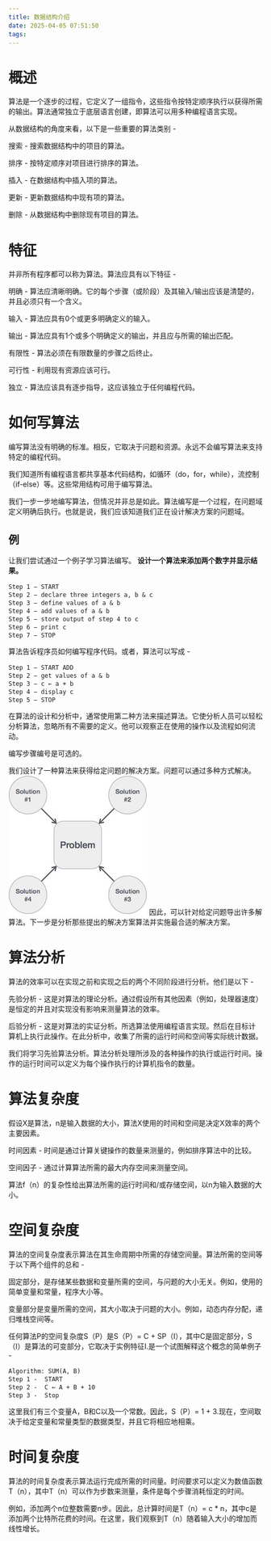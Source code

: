 ```yaml
---
title: 数据结构介绍
date: 2025-04-05 07:51:50
tags:
---
```



# 概述
算法是一个逐步的过程，它定义了一组指令，这些指令按特定顺序执行以获得所需的输出。算法通常独立于底层语言创建，即算法可以用多种编程语言实现。

从数据结构的角度来看，以下是一些重要的算法类别 -

搜索 - 搜索数据结构中的项目的算法。

排序 - 按特定顺序对项目进行排序的算法。

插入 - 在数据结构中插入项的算法。

更新 - 更新数据结构中现有项的算法。

删除 - 从数据结构中删除现有项目的算法。

# 特征
并非所有程序都可以称为算法。算法应具有以下特征 -

明确 - 算法应清晰明确。它的每个步骤（或阶段）及其输入/输出应该是清楚的，并且必须只有一个含义。

输入 - 算法应具有0个或更多明确定义的输入。

输出 - 算法应具有1个或多个明确定义的输出，并且应与所需的输出匹配。

有限性 - 算法必须在有限数量的步骤之后终止。

可行性 - 利用现有资源应该可行。

独立 - 算法应该具有逐步指导，这应该独立于任何编程代码。

# 如何写算法
编写算法没有明确的标准。相反，它取决于问题和资源。永远不会编写算法来支持特定的编程代码。

我们知道所有编程语言都共享基本代码结构，如循环（do，for，while），流控制（if-else）等。这些常用结构可用于编写算法。

我们一步一步地编写算法，但情况并非总是如此。算法编写是一个过程，在问题域定义明确后执行。也就是说，我们应该知道我们正在设计解决方案的问题域。

## 例
让我们尝试通过一个例子学习算法编写。
**设计一个算法来添加两个数字并显示结果。**
```
Step 1 − START
Step 2 − declare three integers a, b & c
Step 3 − define values of a & b
Step 4 − add values of a & b
Step 5 − store output of step 4 to c
Step 6 − print c
Step 7 − STOP
```
算法告诉程序员如何编写程序代码。或者，算法可以写成 -
```
Step 1 − START ADD
Step 2 − get values of a & b
Step 3 − c ← a + b
Step 4 − display c
Step 5 − STOP
```
在算法的设计和分析中，通常使用第二种方法来描述算法。它使分析人员可以轻松分析算法，忽略所有不需要的定义。他可以观察正在使用的操作以及流程如何流动。

编写步骤编号是可选的。

我们设计了一种算法来获得给定问题的解决方案。问题可以通过多种方式解决。
![](./image/problem_solutions.jpg)
因此，可以针对给定问题导出许多解算法。下一步是分析那些提出的解决方案算法并实施最合适的解决方案。

# 算法分析
算法的效率可以在实现之前和实现之后的两个不同阶段进行分析。他们是以下 -

先验分析 - 这是对算法的理论分析。通过假设所有其他因素（例如，处理器速度）是恒定的并且对实现没有影响来测量算法的效率。

后验分析 - 这是对算法的实证分析。所选算法使用编程语言实现。然后在目标计算机上执行此操作。在此分析中，收集了所需的运行时间和空间等实际统计数据。

我们将学习先验算法分析。算法分析处理所涉及的各种操作的执行或运行时间。操作的运行时间可以定义为每个操作执行的计算机指令的数量。

# 算法复杂度
假设X是算法，n是输入数据的大小，算法X使用的时间和空间是决定X效率的两个主要因素。

时间因素 - 时间是通过计算关键操作的数量来测量的，例如排序算法中的比较。

空间因子 - 通过计算算法所需的最大内存空间来测量空间。

算法f（n）的复杂性给出算法所需的运行时间和/或存储空间，以n为输入数据的大小。

# 空间复杂度
算法的空间复杂度表示算法在其生命周期中所需的存储空间量。算法所需的空间等于以下两个组件的总和 -

固定部分，是存储某些数据和变量所需的空间，与问题的大小无关。例如，使用的简单变量和常量，程序大小等。

变量部分是变量所需的空间，其大小取决于问题的大小。例如，动态内存分配，递归堆栈空间等。

任何算法P的空间复杂度S（P）是S（P）= C + SP（I），其中C是固定部分，S（I）是算法的可变部分，它取决于实例特征I.是一个试图解释这个概念的简单例子 -
```
Algorithm: SUM(A, B)
Step 1 -  START
Step 2 -  C ← A + B + 10
Step 3 -  Stop
```
这里我们有三个变量A，B和C以及一个常数。因此，S（P）= 1 + 3.现在，空间取决于给定变量和常量类型的数据类型，并且它将相应地相乘。

# 时间复杂度
算法的时间复杂度表示算法运行完成所需的时间量。时间要求可以定义为数值函数T（n），其中T（n）可以作为步数来测量，条件是每个步骤消耗恒定的时间。

例如，添加两个n位整数需要n步。因此，总计算时间是T（n）= c * n，其中c是添加两个比特所花费的时间。在这里，我们观察到T（n）随着输入大小的增加而线性增长。

